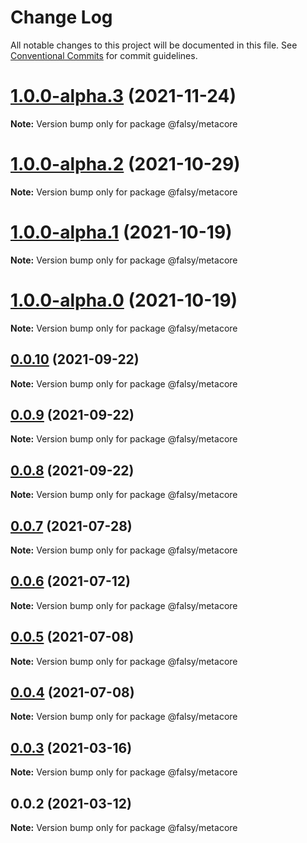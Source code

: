 # Change Log

All notable changes to this project will be documented in this file.
See [Conventional Commits](https://conventionalcommits.org) for commit guidelines.

# [1.0.0-alpha.3](https://github.com/flsy/meta/compare/@falsy/metacore@1.0.0-alpha.2...@falsy/metacore@1.0.0-alpha.3) (2021-11-24)

**Note:** Version bump only for package @falsy/metacore





# [1.0.0-alpha.2](https://github.com/flsy/meta/compare/@falsy/metacore@1.0.0-alpha.1...@falsy/metacore@1.0.0-alpha.2) (2021-10-29)

**Note:** Version bump only for package @falsy/metacore





# [1.0.0-alpha.1](https://github.com/flsy/meta/compare/@falsy/metacore@1.0.0-alpha.0...@falsy/metacore@1.0.0-alpha.1) (2021-10-19)

**Note:** Version bump only for package @falsy/metacore





# [1.0.0-alpha.0](https://github.com/flsy/meta/compare/@falsy/metacore@1.0.0...@falsy/metacore@1.0.0-alpha.0) (2021-10-19)

**Note:** Version bump only for package @falsy/metacore





## [0.0.10](https://github.com/flsy/meta/compare/@falsy/metacore@0.0.9...@falsy/metacore@0.0.10) (2021-09-22)

**Note:** Version bump only for package @falsy/metacore





## [0.0.9](https://github.com/flsy/meta/compare/@falsy/metacore@0.0.8...@falsy/metacore@0.0.9) (2021-09-22)

**Note:** Version bump only for package @falsy/metacore





## [0.0.8](https://github.com/flsy/meta/compare/@falsy/metacore@0.0.6...@falsy/metacore@0.0.8) (2021-09-22)

**Note:** Version bump only for package @falsy/metacore





## [0.0.7](https://github.com/flsy/meta/compare/@falsy/metacore@0.0.6...@falsy/metacore@0.0.7) (2021-07-28)

**Note:** Version bump only for package @falsy/metacore





## [0.0.6](https://github.com/flsy/meta/compare/@falsy/metacore@0.0.5...@falsy/metacore@0.0.6) (2021-07-12)

**Note:** Version bump only for package @falsy/metacore





## [0.0.5](https://github.com/flsy/meta/compare/@falsy/metacore@0.0.4...@falsy/metacore@0.0.5) (2021-07-08)

**Note:** Version bump only for package @falsy/metacore





## [0.0.4](https://github.com/flsy/meta/compare/@falsy/metacore@0.0.3...@falsy/metacore@0.0.4) (2021-07-08)

**Note:** Version bump only for package @falsy/metacore





## [0.0.3](https://github.com/flsy/meta/compare/@falsy/metacore@0.0.2...@falsy/metacore@0.0.3) (2021-03-16)

**Note:** Version bump only for package @falsy/metacore





## 0.0.2 (2021-03-12)

**Note:** Version bump only for package @falsy/metacore
